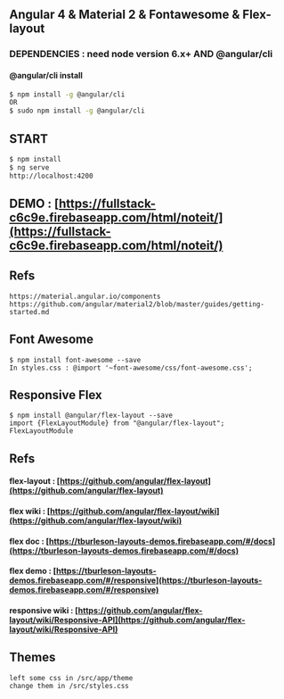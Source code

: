 ## Angular 4 & Material 2 & Fontawesome & Flex-layout

### DEPENDENCIES : need node version 6.x+ AND @angular/cli

#### @angular/cli install

```sh
$ npm install -g @angular/cli
OR
$ sudo npm install -g @angular/cli
```

## START
```sh
$ npm install
$ ng serve
http://localhost:4200
```

## DEMO : [https://fullstack-c6c9e.firebaseapp.com/html/noteit/](https://fullstack-c6c9e.firebaseapp.com/html/noteit/)

## Refs

```
https://material.angular.io/components
https://github.com/angular/material2/blob/master/guides/getting-started.md
```

## Font Awesome

```
$ npm install font-awesome --save
In styles.css : @import '~font-awesome/css/font-awesome.css';
```

## Responsive Flex

```
$ npm install @angular/flex-layout --save
import {FlexLayoutModule} from "@angular/flex-layout";
FlexLayoutModule
```

## Refs

#### flex-layout :  [https://github.com/angular/flex-layout](https://github.com/angular/flex-layout)
#### flex wiki :  [https://github.com/angular/flex-layout/wiki](https://github.com/angular/flex-layout/wiki)
#### flex doc : [https://tburleson-layouts-demos.firebaseapp.com/#/docs](https://tburleson-layouts-demos.firebaseapp.com/#/docs)
#### flex demo : [https://tburleson-layouts-demos.firebaseapp.com/#/responsive](https://tburleson-layouts-demos.firebaseapp.com/#/responsive)
#### responsive wiki : [https://github.com/angular/flex-layout/wiki/Responsive-API](https://github.com/angular/flex-layout/wiki/Responsive-API)

## Themes

```
left some css in /src/app/theme
change them in /src/styles.css
```
